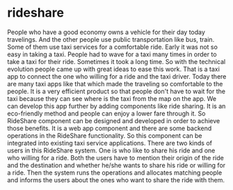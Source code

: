 # rideshare
People who have a good economy owns a vehicle for their day today travelings. And the other people use public transportation like bus, train. Some of them use taxi services for a comfortable ride. Early it was not so easy in taking a taxi. People had to wave for a taxi many times in order to take a taxi for their ride. Sometimes it took a long time. So with the technical evolution people came up with great ideas to ease this work. That is a taxi app to connect the one who willing for a ride and the taxi driver. Today there are many taxi apps like that which made the traveling so comfortable to the people. It is a very efficient product so that people don't have to wait for the taxi because they can see where is the taxi from the map on the app. We can develop this app further by adding components like ride sharing. It is an eco-friendly method and people can enjoy a lower fare through it. So RideShare component can be designed and developed in order to achieve those benefits. It is a web app component and there are some backend operations in the RideShare functionality. So this component can be integrated into existing taxi service applications. There are two kinds of users in this RideShare system. One is who like to share his ride and one who willing for a ride. Both the users have to mention their origin of the ride and the destination and whether he/she wants to share his ride or willing for a ride. Then the system runs the operations and allocates matching people and informs the users about the ones who want to share the ride with them.

